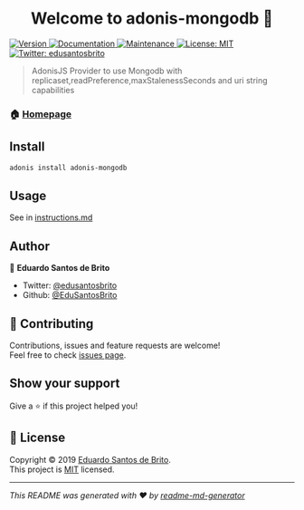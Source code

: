 <h1 align="center">Welcome to adonis-mongodb 👋</h1>
<p>
  <a href="https://www.npmjs.com/package/adonis-mongodb" target="_blank">
    <img alt="Version" src="https://img.shields.io/npm/v/adonis-mongodb.svg">
  </a>
  <a href="https://github.com/EduSantosBrito/adonis-mongodb#readme" target="_blank">
    <img alt="Documentation" src="https://img.shields.io/badge/documentation-yes-brightgreen.svg" />
  </a>
  <a href="https://github.com/EduSantosBrito/adonis-mongodb/graphs/commit-activity" target="_blank">
    <img alt="Maintenance" src="https://img.shields.io/badge/Maintained%3F-yes-green.svg" />
  </a>
  <a href="https://github.com/EduSantosBrito/adonis-mongodb/blob/master/LICENSE" target="_blank">
    <img alt="License: MIT" src="https://img.shields.io/github/license/EduSantosBrito/adonis-mongodb" />
  </a>
  <a href="https://twitter.com/edusantosbrito" target="_blank">
    <img alt="Twitter: edusantosbrito" src="https://img.shields.io/twitter/follow/edusantosbrito.svg?style=social" />
  </a>
</p>

> AdonisJS Provider to use Mongodb with replicaset,readPreference,maxStalenessSeconds and uri string capabilities

### 🏠 [Homepage](https://github.com/EduSantosBrito/adonis-mongodb#readme)

## Install

```sh
adonis install adonis-mongodb
```

## Usage

See in [instructions.md](https://github.com/EduSantosBrito/adonis-mongodb/blob/master/instructions.md)

## Author

👤 **Eduardo Santos de Brito**

* Twitter: [@edusantosbrito](https://twitter.com/edusantosbrito)
* Github: [@EduSantosBrito](https://github.com/EduSantosBrito)

## 🤝 Contributing

Contributions, issues and feature requests are welcome!<br />Feel free to check [issues page](https://github.com/EduSantosBrito/adonis-mongodb/issues).

## Show your support

Give a ⭐️ if this project helped you!

## 📝 License

Copyright © 2019 [Eduardo Santos de Brito](https://github.com/EduSantosBrito).<br />
This project is [MIT](https://github.com/EduSantosBrito/adonis-mongodb/blob/master/LICENSE) licensed.

***
_This README was generated with ❤️ by [readme-md-generator](https://github.com/kefranabg/readme-md-generator)_